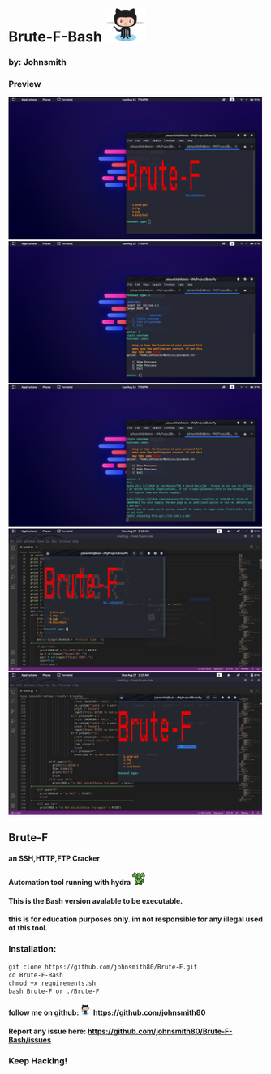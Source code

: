 # Brute-F-Bash <img src="img/Octocat.png" width="80" >
### by: Johnsmith

### Preview

<img src="img/1.png" width="500" >

<img src="img/2.png" width="500" >

<img src="img/3.png" width="500" >

<img src="img/4.png" width="500" >

<img src="img/5.png" width="500" >

## Brute-F
#### an SSH,HTTP,FTP Cracker
#### Automation tool running with hydra <img src="img/0.svg" width="25" >
#### This is the Bash version avalable to be executable.
#### this is for education purposes only. im not responsible for any illegal used of this tool. 

### Installation:

    git clone https://github.com/johnsmith80/Brute-F.git
    cd Brute-F-Bash
    chmod +x requirements.sh
    bash Brute-F or ./Brute-F

#### follow me on github:<img src="img/Octocat.png" width="25" > https://github.com/johnsmith80
#### Report any issue here: https://github.com/johnsmith80/Brute-F-Bash/issues
### Keep Hacking!
